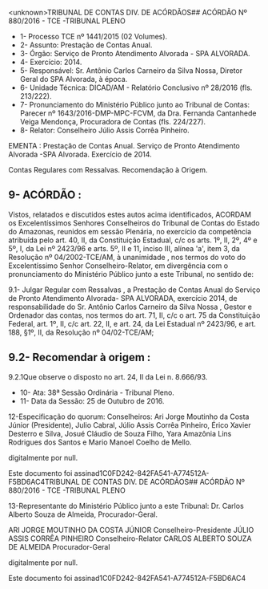 &lt;unknown&gt;TRIBUNAL DE CONTAS DIV. DE ACÓRDÃOS## ACÓRDÃO Nº 880/2016 - TCE -TRIBUNAL PLENO

- 1- Processo TCE nº 1441/2015 (02 Volumes).
- 2- Assunto: Prestação de Contas Anual.
- 3- Órgão: Serviço de Pronto Atendimento Alvorada - SPA ALVORADA.
- 4- Exercício: 2014.
- 5-  Responsável: Sr.  Antônio  Carlos  Carneiro  da  Silva  Nossa,  Diretor  Geral  do  SPA Alvorada, à época.
- 6- Unidade Técnica: DICAD/AM - Relatório Conclusivo nº 28/2016 (fls. 213/222).
- 7-  Pronunciamento  do Ministério Público  junto  ao Tribunal  de Contas: Parecer  nº 1643/2016-DMP-MPC-FCVM, da Dra. Fernanda Cantanhede Veiga Mendonça, Procuradora de Contas (fls. 224/227).
- 8- Relator: Conselheiro Júlio Assis Corrêa Pinheiro.

EMENTA :  Prestação de Contas Anual. Serviço de Pronto Atendimento  Alvorada -SPA  Alvorada. Exercício de 2014.

Contas Regulares com Ressalvas. Recomendação à Origem.

## 9- ACÓRDÃO :

Vistos, relatados e discutidos estes autos acima identificados, ACORDAM os Excelentíssimos Senhores Conselheiros do Tribunal de Contas do Estado do Amazonas, reunidos em sessão Plenária, no exercício da competência atribuída pelo  art.  40,  II, da Constituição Estadual, c/c os arts. 1º, II, 2º, 4º e 5º, I, da Lei nº 2423/96 e arts. 5º, II e 11, inciso  III,  alínea  'a',  item  3,  da  Resolução  nº  04/2002-TCE/AM, à  unanimidade ,  nos termos do voto  do Excelentíssimo Senhor Conselheiro-Relator, em divergência com o pronunciamento do Ministério Público junto a este Tribunal, no sentido de:

9.1- Julgar Regular com Ressalvas , a Prestação de Contas Anual do Serviço de Pronto Atendimento Alvorada- SPA ALVORADA, exercício 2014, de responsabilidade do Sr. Antônio Carlos Carneiro da Silva Nossa ,  Gestor e Ordenador das contas, nos termos do art. 71, II, c/c o art. 75 da Constituição Federal, art. 1º, II, c/c art. 22, II, e art. 24, da Lei Estadual nº 2423/96, e art. 188, §1º, II, da Resolução nº 04/02-TCE/AM;

## 9.2- Recomendar à origem :

9.2.1Que observe o disposto no art. 24, II da Lei n. 8.666/93.

- 10- Ata: 38ª Sessão Ordinária - Tribunal Pleno.
- 11- Data da Sessão: 25 de Outubro de 2016.

12-Especificação  do  quorum: Conselheiros: Ari Jorge  Moutinho  da  Costa  Júnior (Presidente),  Julio  Cabral,  Júlio  Assis  Corrêa  Pinheiro,  Érico  Xavier  Desterro  e  Silva, Josué Cláudio de Souza Filho, Yara Amazônia Lins Rodrigues dos Santos e Mario Manoel Coelho de Mello.

digitalmente por null.

Este documento foi assinad1C0FD242-842FA541-A774512A-F5BD6AC4TRIBUNAL DE CONTAS DIV. DE ACÓRDÃOS## ACÓRDÃO Nº 880/2016 - TCE -TRIBUNAL PLENO

13-Representante  do  Ministério  Público  junto  a  este  Tribunal: Dr.  Carlos  Alberto Souza de Almeida, Procurador-Geral.

ARI JORGE MOUTINHO DA COSTA JÚNIOR Conselheiro-Presidente JÚLIO ASSIS CORRÊA PINHEIRO Conselheiro-Relator CARLOS ALBERTO SOUZA DE ALMEIDA Procurador-Geral

digitalmente por null.

Este documento foi assinad1C0FD242-842FA541-A774512A-F5BD6AC4
